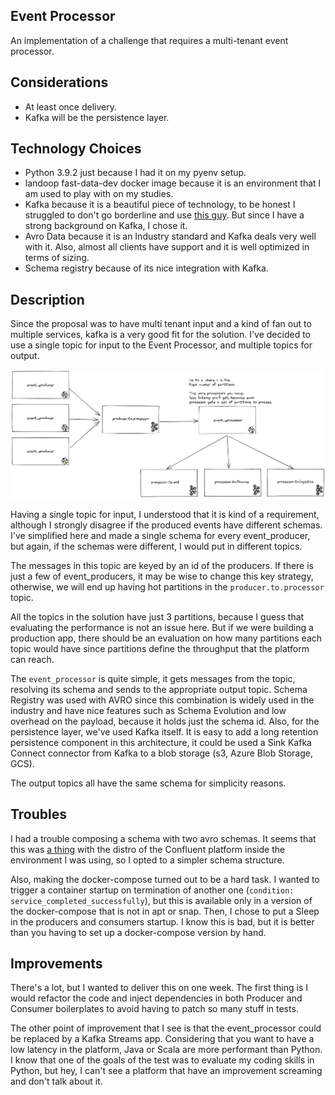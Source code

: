 ## Event Processor
An implementation of a challenge that requires a multi-tenant event processor.

## Considerations
- At least once delivery.
- Kafka will be the persistence layer.

## Technology Choices

- Python 3.9.2 just because I had it on my pyenv setup.
- landoop fast-data-dev docker image because it is an environment that I am used to play with on my studies.
- Kafka because it is a beautiful piece of technology, to be honest I struggled to don't go borderline and use
[this guy](https://redpanda.com/). But since I have a strong background on Kafka, I chose it. 
- Avro Data because it is an Industry standard and Kafka deals very well with it. Also, almost all clients have support 
and it is well optimized in terms of sizing.
- Schema registry because of its nice integration with Kafka.


## Description

Since the proposal was to have multi tenant input and a kind of fan out to multiple services, kafka is a very good fit
for the solution. I've decided to use a single topic for input to the Event Processor, and multiple topics for output.

![Overview Architecture](./img/overview.png "Overview")

Having a single topic for input, I understood that it is kind of a requirement, although I strongly disagree if the 
produced events have different schemas. I've simplified here and made a single schema for every event_producer, but 
again, if the schemas were different, I would put in different topics.

The messages in this topic are keyed by an id of the producers. If there is just a few of event_producers, it may be
wise to change this key strategy, otherwise, we will end up having hot partitions in the `producer.to.processor` topic.

All the topics in the solution have just 3 partitions, because I guess that evaluating the performance is not an issue
here. But if we were building a production app, there should be an evaluation on how many partitions each topic would 
have since partitions define the throughput that the platform can reach.

The `event_processor` is quite simple, it gets messages from the topic, resolving its schema and sends to the 
appropriate output topic. Schema Registry was used with AVRO since this combination is widely used in the industry and
have nice features such as Schema Evolution and low overhead on the payload, because it holds just the schema id. Also,
for the persistence layer, we've used Kafka itself. It is easy to add a long retention persistence component in this
architecture, it could be used a Sink Kafka Connect connector from Kafka to a blob storage (s3, Azure Blob Storage, GCS).

The output topics all have the same schema for simplicity reasons.

## Troubles

I had a trouble composing a schema with two avro schemas. It seems that this was 
[a thing](https://github.com/confluentinc/schema-registry/issues/1439) with the distro of the Confluent platform inside 
the environment I was using, so I opted to a simpler schema structure.

Also, making the docker-compose turned out to be a hard task. I wanted to trigger a container startup on termination of
another one (`condition: service_completed_successfully`), but this is available only in a version of the docker-compose
that is not in apt or snap. Then, I chose to put a Sleep in the producers and consumers startup. I know this is bad, but
it is better than you having to set up a docker-compose version by hand.

## Improvements

There's a lot, but I wanted to deliver this on one week. The first thing is I would refactor the code and inject 
dependencies in both Producer and Consumer boilerplates to avoid having to patch so many stuff in tests.

The other point of improvement that I see is that the event_processor could be replaced by a Kafka Streams app. 
Considering that you want to have a low latency in the platform, Java or Scala are more performant than Python. I know
that one of the goals of the test was to evaluate my coding skills in Python, but hey, I can't see a platform that have
an improvement screaming and don't talk about it.
